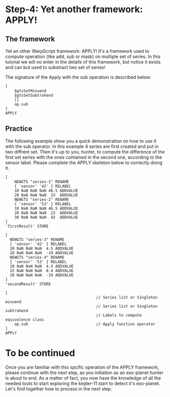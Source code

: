 # Step-4: Yet another framework: APPLY!

## The framework 

Yet an other WarpScript framework: APPLY! It's a framework used to compute operation  (like add, sub or mask) on multiple set of series. In this tutorial we will no enter in the details of this framework, but notice it exists and can but used to substract two set of series! 

The signature of the Apply with the sub operation is described below:

```
[
    $gtsSetMinuend
    $gtsSetSubtrahend
    []
    op.sub
]
APPLY

```

## Practice

The following example show you a quick demonstration on how to use it with the sub operator. In this example 4 series are first created and put in two diffrent set. 
Then it's up to you, hunter, to compute the difference of the first set series with the ones contained in the second one, according to the sensor label. Please complete the APPLY skeleton below to correctly doing it.


```
[
    NEWGTS "series-1" RENAME 
    { 'sensor' '42' } RELABEL
    10 NaN NaN NaN 46.5 ADDVALUE
    20 NaN NaN NaN  23  ADDVALUE
    NEWGTS "series-2" RENAME 
    { 'sensor' '53' } RELABEL
    10 NaN NaN NaN 46.5 ADDVALUE
    20 NaN NaN NaN  23  ADDVALUE
    30 NaN NaN NaN  42  ADDVALUE
]
'firstResult' STORE

[
  NEWGTS "series-3" RENAME 
  { 'sensor' '42' } RELABEL
  10 NaN NaN NaN  4.5 ADDVALUE
  20 NaN NaN NaN  -19 ADDVALUE
  NEWGTS "series-4" RENAME 
  { 'sensor' '53' } RELABEL
  10 NaN NaN NaN  4.5 ADDVALUE
  15 NaN NaN NaN  0.4 ADDVALUE
  20 NaN NaN NaN  -19 ADDVALUE
]
'secondResult' STORE

[
                                        // Series list or Singleton minuend
                                        // Series list or Singleton subtrahend
                                        // Labels to compute equivalence class
    op.sub                              // Apply function operator
]
APPLY

```

# To be continued

Once you are familiar with this spcific operation of the APPLY framework, please continue with the next step, as you initiation as an exo-planet hunter is about to end. As a matter of fact, you now have the knowledge of all the needed tools to start exploring the kepler-11 start to detect it's exo-planet. Let's find together how to process in the next step.